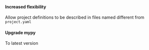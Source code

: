 #### Increased flexibility

Allow project definitions to be described in files named different from `project.yaml`

#### Upgrade mypy
To latest version